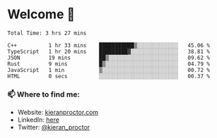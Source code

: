 # Welcome 🦘

<!--START_SECTION:waka-->

```text
Total Time: 3 hrs 27 mins

C++          1 hr 33 mins    ███████████▒░░░░░░░░░░░░░   45.06 %
TypeScript   1 hr 20 mins    █████████▓░░░░░░░░░░░░░░░   38.81 %
JSON         19 mins         ██▒░░░░░░░░░░░░░░░░░░░░░░   09.62 %
Rust         9 mins          █▒░░░░░░░░░░░░░░░░░░░░░░░   04.79 %
JavaScript   1 min           ▒░░░░░░░░░░░░░░░░░░░░░░░░   00.72 %
HTML         0 secs          ░░░░░░░░░░░░░░░░░░░░░░░░░   00.37 %
```

<!--END_SECTION:waka-->

### 📫 Where to find me:

-   Website: [kieranproctor.com](https://kieranproctor.com/)
-   LinkedIn: [here](https://www.linkedin.com/in/kieran-proctor-086b5a159/)
-   Twitter: [@kieran_proctor](https://twitter.com/kieran_proctor)

